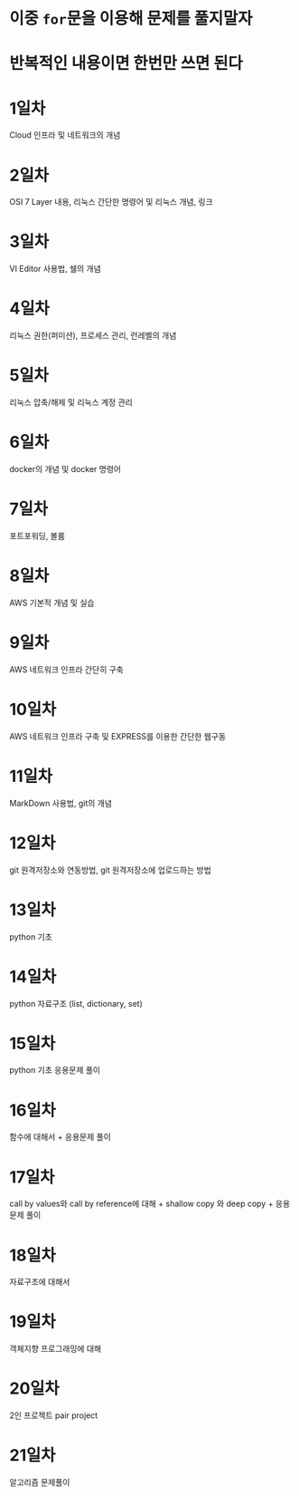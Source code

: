 # **이중 `for`문을 이용해 문제를 풀지말자**

# **반복적인 내용이면 한번만 쓰면 된다**

# 1일차
Cloud 인프라 및 네트워크의 개념

# 2일차
OSI 7 Layer 내용, 리눅스 간단한 명령어 및 리눅스 개념, 링크

# 3일차
VI Editor 사용법, 쉘의 개념

# 4일차
리눅스 권한(퍼미션), 프로세스 관리, 런레벨의 개념

# 5일차
리눅스 압축/해제 및 리눅스 계정 관리

# 6일차
docker의 개념 및 docker 명령어

# 7일차
포트포워딩, 볼륨

# 8일차
AWS 기본적 개념 및 실습

# 9일차
AWS 네트워크 인프라 간단히 구축

# 10일차
AWS 네트워크 인프라 구축 및 EXPRESS를 이용한 간단한 웹구동

# 11일차
MarkDown 사용법, git의 개념

# 12일차
git 원격저장소와 연동방법, git 원격저장소에 업로드하는 방법

# 13일차
python 기초

# 14일차
python 자료구조 (list, dictionary, set)

# 15일차
python 기초 응용문제 풀이

# 16일차
함수에 대해서 + 응용문제 풀이

# 17일차
call by values와 call by reference에 대해 + shallow copy 와 deep copy + 응용 문제 풀이

# 18일차
자료구조에 대해서

# 19일차
객체지향 프로그래밍에 대해

# 20일차
2인 프로젝트 pair project

# 21일차
알고리즘 문제풀이